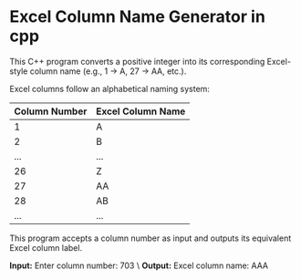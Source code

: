 # Excel Column Name Generator in cpp

This C++ program converts a positive integer into its corresponding Excel-style column name (e.g., 1 → A, 27 → AA, etc.).

Excel columns follow an alphabetical naming system:

| Column Number | Excel Column Name |
|---------------|-------------------|
| 1             | A                 |
| 2             | B                 |
| ...           | ...               |
| 26            | Z                 |
| 27            | AA                |
| 28            | AB                |
| ...           | ...               |

This program accepts a column number as input and outputs its equivalent Excel column label.

**Input:** Enter column number: 703
\\
**Output:** Excel column name: AAA
